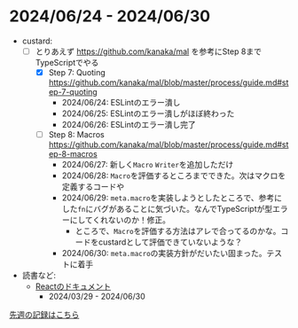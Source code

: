 # 2024/06/24 - 2024/06/30

- custard:
    - [ ] とりあえず <https://github.com/kanaka/mal> を参考にStep 8までTypeScriptでやる
        - [x] Step 7: Quoting <https://github.com/kanaka/mal/blob/master/process/guide.md#step-7-quoting>
            - 2024/06/24: ESLintのエラー潰し
            - 2024/06/25: ESLintのエラー潰しがほぼ終わった
            - 2024/06/26: ESLintのエラー潰し完了
        - [ ] Step 8: Macros <https://github.com/kanaka/mal/blob/master/process/guide.md#step-8-macros>
            - 2024/06/27: 新しく`Macro` `Writer`を追加しただけ
            - 2024/06/28: `Macro`を評価するところまでできた。次はマクロを定義するコードや
            - 2024/06/29: `meta.macro`を実装しようとしたところで、参考にした`fn`にバグがあることに気づいた。なんでTypeScriptが型エラーにしてくれないのか！修正。
                - ところで、`Macro`を評価する方法はアレで合ってるのかな。コードをcustardとして評価できていないような？
            - 2024/06/30: `meta.macro`の実装方針がだいたい固まった。テストに着手
- 読書など:
    - [Reactのドキュメント](https://ja.react.dev/learn)
        - 2024/03/29 - 2024/06/30

[先週の記録はこちら](https://github.com/igrep/daily-commits/blob/72f19b4def6a5312789352678d2d4cdf035b4dd4/yesterday.md)
